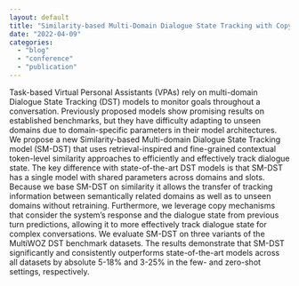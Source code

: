 ```yaml
---
layout: default
title: "Similarity-based Multi-Domain Dialogue State Tracking with Copy Mechanisms for Task-based Virtual Personal Assistants (WWW 2022)"
date: "2022-04-09"
categories:
  - "blog"
  - "conference"
  - "publication"
---
```


Task-based Virtual Personal Assistants (VPAs) rely on multi-domain Dialogue State Tracking (DST) models to monitor goals throughout a conversation. Previously proposed models show promising results on established benchmarks, but they have difficulty adapting to unseen domains due to domain-specific parameters in their model architectures. We propose a new Similarity-based Multi-domain Dialogue State Tracking model (SM-DST) that uses retrieval-inspired and fine-grained contextual token-level similarity approaches to efficiently and effectively track dialogue state. The key difference with state-of-the-art DST models is that SM-DST has a single model with shared parameters across domains and slots. Because we base SM-DST on similarity it allows the transfer of tracking information between semantically related domains as well as to unseen domains without retraining. Furthermore, we leverage copy mechanisms that consider the system’s response and the dialogue state from previous turn predictions, allowing it to more effectively track dialogue state for complex conversations. We evaluate SM-DST on three variants of the MultiWOZ DST benchmark datasets. The results demonstrate that SM-DST significantly and consistently outperforms state-of-the-art models across all datasets by absolute 5-18% and 3-25% in the few- and zero-shot settings, respectively.

